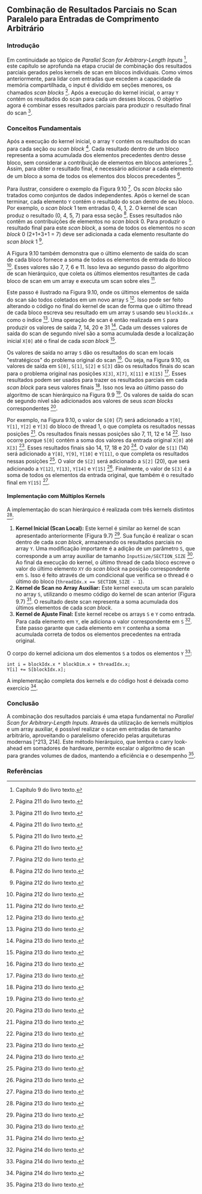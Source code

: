## Combinação de Resultados Parciais no Scan Paralelo para Entradas de Comprimento Arbitrário

### Introdução
Em continuidade ao tópico de *Parallel Scan for Arbitrary-Length Inputs* [^9], este capítulo se aprofunda na etapa crucial de combinação dos resultados parciais gerados pelos kernels de scan em blocos individuais. Como vimos anteriormente, para lidar com entradas que excedem a capacidade da memória compartilhada, o input é dividido em seções menores, os chamados *scan blocks* [^211]. Após a execução do kernel inicial, o array `Y` contém os resultados do scan para cada um desses blocos. O objetivo agora é combinar esses resultados parciais para produzir o resultado final do scan [^211].

### Conceitos Fundamentais
Após a execução do kernel inicial, o array `Y` contém os resultados do scan para cada seção ou *scan block* [^211]. Cada resultado dentro de um bloco representa a soma acumulada dos elementos precedentes dentro desse bloco, sem considerar a contribuição de elementos em blocos anteriores [^211]. Assim, para obter o resultado final, é necessário adicionar a cada elemento de um bloco a soma de todos os elementos dos blocos precedentes [^211].

Para ilustrar, considere o exemplo da Figura 9.10 [^212]. Os *scan blocks* são tratados como conjuntos de dados independentes. Após o kernel de scan terminar, cada elemento `Y` contém o resultado do scan dentro de seu bloco. Por exemplo, o *scan block* 1 tem entradas 0, 4, 1, 2. O kernel de scan produz o resultado (0, 4, 5, 7) para essa seção [^212].  Esses resultados não contêm as contribuições de elementos no *scan block* 0. Para produzir o resultado final para este *scan block*, a soma de todos os elementos no *scan block* 0 (2+1+3+1 = 7) deve ser adicionada a cada elemento resultante do *scan block* 1 [^212].

A Figura 9.10 também demonstra que o último elemento de saída do scan de cada bloco fornece a soma de todos os elementos de entrada do bloco [^212]. Esses valores são 7, 7, 6 e 11. Isso leva ao segundo passo do algoritmo de scan hierárquico, que coleta os últimos elementos resultantes de cada bloco de scan em um array e executa um scan sobre eles [^212].

Este passo é ilustrado na Figura 9.10, onde os últimos elementos de saída do scan são todos coletados em um novo array `S` [^213]. Isso pode ser feito alterando o código no final do kernel de scan de forma que o último thread de cada bloco escreva seu resultado em um array `S` usando seu `blockIdx.x` como o índice [^213]. Uma operação de scan é então realizada em `S` para produzir os valores de saída 7, 14, 20 e 31 [^213]. Cada um desses valores de saída do scan de segundo nível são a soma acumulada desde a localização inicial `X[0]` até o final de cada *scan block* [^213].

Os valores de saída no array `S` dão os resultados do scan em locais "estratégicos" do problema original do scan [^213]. Ou seja, na Figura 9.10, os valores de saída em `S[0]`, `S[1]`, `S[2]` e `S[3]` dão os resultados finais do scan para o problema original nas posições `X[3]`, `X[7]`, `X[11]` e `X[15]` [^213]. Esses resultados podem ser usados para trazer os resultados parciais em cada *scan block* para seus valores finais [^213]. Isso nos leva ao último passo do algoritmo de scan hierárquico na Figura 9.9 [^213]. Os valores de saída do scan de segundo nível são adicionados aos valores de seus *scan blocks* correspondentes [^213].

Por exemplo, na Figura 9.10, o valor de `S[0]` (7) será adicionado a `Y[0]`, `Y[1]`, `Y[2]` e `Y[3]` do bloco de thread 1, o que completa os resultados nessas posições [^213]. Os resultados finais nessas posições são 7, 11, 12 e 14 [^213]. Isso ocorre porque `S[0]` contém a soma dos valores da entrada original `X[0]` até `X[3]` [^213]. Esses resultados finais são 14, 17, 18 e 20 [^213]. O valor de `S[1]` (14) será adicionado a `Y[8]`, `Y[9]`, `Y[10]` e `Y[11]`, o que completa os resultados nessas posições [^213]. O valor de `S[2]` será adicionado a `S[2]` (20), que será adicionado a `Y[12]`, `Y[13]`, `Y[14]` e `Y[15]` [^213]. Finalmente, o valor de `S[3]` é a soma de todos os elementos da entrada original, que também é o resultado final em `Y[15]` [^213].

#### Implementação com Múltiplos Kernels
A implementação do scan hierárquico é realizada com três kernels distintos [^213]:
1.  **Kernel Inicial (Scan Local):** Este kernel é similar ao kernel de scan apresentado anteriormente (Figura 9.7) [^213]. Sua função é realizar o scan dentro de cada *scan block*, armazenando os resultados parciais no array `Y`. Uma modificação importante é a adição de um parâmetro `S`, que corresponde a um array auxiliar de tamanho `InputSize/SECTION_SIZE` [^213]. Ao final da execução do kernel, o último thread de cada bloco escreve o valor do último elemento `XY` do *scan block* na posição correspondente em `S`. Isso é feito através de um condicional que verifica se o thread é o último do bloco (`threadIdx.x == SECTION_SIZE - 1`).
2.  **Kernel de Scan no Array Auxiliar:** Este kernel executa um scan paralelo no array `S`, utilizando o mesmo código do kernel de scan anterior (Figura 9.7) [^214]. O resultado deste scan representa a soma acumulada dos últimos elementos de cada *scan block*.
3.  **Kernel de Ajuste Final:** Este kernel recebe os arrays `S` e `Y` como entrada. Para cada elemento em `Y`, ele adiciona o valor correspondente em `S` [^214]. Este passo garante que cada elemento em `Y` contenha a soma acumulada correta de todos os elementos precedentes na entrada original.

O corpo do kernel adiciona um dos elementos `S` a todos os elementos `Y` [^214]:
```
int i = blockIdx.x * blockDim.x + threadIdx.x;
Y[i] += S[blockIdx.x];
```

A implementação completa dos kernels e do código host é deixada como exercício [^214].

### Conclusão
A combinação dos resultados parciais é uma etapa fundamental no *Parallel Scan for Arbitrary-Length Inputs*. Através da utilização de kernels múltiplos e um array auxiliar, é possível realizar o scan em entradas de tamanho arbitrário, aproveitando o paralelismo oferecido pelas arquiteturas modernas [^213, 214]. Este método hierárquico, que lembra o carry look-ahead em somadores de hardware, permite escalar o algoritmo de scan para grandes volumes de dados, mantendo a eficiência e o desempenho [^213].

### Referências
[^9]: Capítulo 9 do livro texto.
[^211]: Página 211 do livro texto.
[^212]: Página 212 do livro texto.
[^213]: Página 213 do livro texto.
[^214]: Página 214 do livro texto.
<!-- END -->